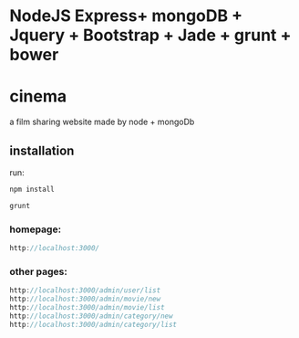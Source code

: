 NodeJS Express+ mongoDB + Jquery + Bootstrap + Jade + grunt + bower
=================
# cinema
a film sharing website made by node + mongoDb

installation
-----------------
run:
```javascript
npm install

grunt
```
### homepage:
```javascript
http://localhost:3000/
```
### other pages:
```javascript
http://localhost:3000/admin/user/list
http://localhost:3000/admin/movie/new
http://localhost:3000/admin/movie/list
http://localhost:3000/admin/category/new
http://localhost:3000/admin/category/list
```
